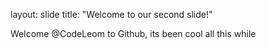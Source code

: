 layout: slide
title: "Welcome to our second slide!"


Welcome @CodeLeom to Github, its been cool all this while
